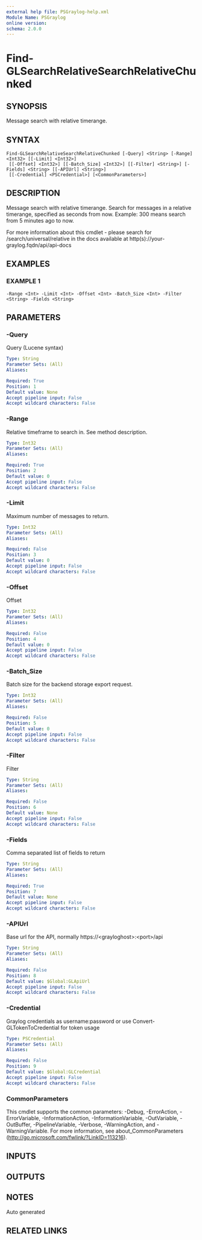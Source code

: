 ```yaml
---
external help file: PSGraylog-help.xml
Module Name: PSGraylog
online version:
schema: 2.0.0
---
```


# Find-GLSearchRelativeSearchRelativeChunked

## SYNOPSIS
Message search with relative timerange.

## SYNTAX

```
Find-GLSearchRelativeSearchRelativeChunked [-Query] <String> [-Range] <Int32> [[-Limit] <Int32>]
 [[-Offset] <Int32>] [[-Batch_Size] <Int32>] [[-Filter] <String>] [-Fields] <String> [[-APIUrl] <String>]
 [[-Credential] <PSCredential>] [<CommonParameters>]
```

## DESCRIPTION
Message search with relative timerange.
Search for messages in a relative timerange, specified as seconds from now.
Example: 300 means search from 5 minutes ago to now.

For more information about this cmdlet - please search for /search/universal/relative in the docs available at http(s)://your-graylog.fqdn/api/api-docs

## EXAMPLES

### EXAMPLE 1
```
-Range <Int> -Limit <Int> -Offset <Int> -Batch_Size <Int> -Filter <String> -Fields <String>
```

## PARAMETERS

### -Query
Query (Lucene syntax)

```yaml
Type: String
Parameter Sets: (All)
Aliases:

Required: True
Position: 1
Default value: None
Accept pipeline input: False
Accept wildcard characters: False
```

### -Range
Relative timeframe to search in.
See method description.

```yaml
Type: Int32
Parameter Sets: (All)
Aliases:

Required: True
Position: 2
Default value: 0
Accept pipeline input: False
Accept wildcard characters: False
```

### -Limit
Maximum number of messages to return.

```yaml
Type: Int32
Parameter Sets: (All)
Aliases:

Required: False
Position: 3
Default value: 0
Accept pipeline input: False
Accept wildcard characters: False
```

### -Offset
Offset

```yaml
Type: Int32
Parameter Sets: (All)
Aliases:

Required: False
Position: 4
Default value: 0
Accept pipeline input: False
Accept wildcard characters: False
```

### -Batch_Size
Batch size for the backend storage export request.

```yaml
Type: Int32
Parameter Sets: (All)
Aliases:

Required: False
Position: 5
Default value: 0
Accept pipeline input: False
Accept wildcard characters: False
```

### -Filter
Filter

```yaml
Type: String
Parameter Sets: (All)
Aliases:

Required: False
Position: 6
Default value: None
Accept pipeline input: False
Accept wildcard characters: False
```

### -Fields
Comma separated list of fields to return

```yaml
Type: String
Parameter Sets: (All)
Aliases:

Required: True
Position: 7
Default value: None
Accept pipeline input: False
Accept wildcard characters: False
```

### -APIUrl
Base url for the API, normally https://\<grayloghost\>:\<port\>/api

```yaml
Type: String
Parameter Sets: (All)
Aliases:

Required: False
Position: 8
Default value: $Global:GLApiUrl
Accept pipeline input: False
Accept wildcard characters: False
```

### -Credential
Graylog credentials as username:password or use Convert-GLTokenToCredential for token usage

```yaml
Type: PSCredential
Parameter Sets: (All)
Aliases:

Required: False
Position: 9
Default value: $Global:GLCredential
Accept pipeline input: False
Accept wildcard characters: False
```

### CommonParameters
This cmdlet supports the common parameters: -Debug, -ErrorAction, -ErrorVariable, -InformationAction, -InformationVariable, -OutVariable, -OutBuffer, -PipelineVariable, -Verbose, -WarningAction, and -WarningVariable. For more information, see about_CommonParameters (http://go.microsoft.com/fwlink/?LinkID=113216).

## INPUTS

## OUTPUTS

## NOTES
Auto generated

## RELATED LINKS
